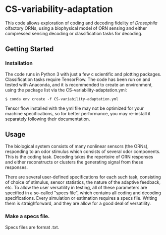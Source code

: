 # CS-variability-adaptation

This code allows exploration of coding and decoding fidelity of *Drosophila* olfactory ORNs, using a biophysical model of ORN sensing and either compressed sensing decoding or classification tasks for decoding. 

## Getting Started

### Installation

The code runs in Python 3 with just a few c scientific and plotting packages. Classification tasks require TensorFlow. The code has been run on and tested with Anaconda, and it is recommended to create an environment, using the package list via the CS-variability-adaptation.yml:​	

```
$ conda env create -f CS-variability-adaptation.yml
```

Tensor flow installed with the yml file may not be optimized for your machine specifications, so for better performance, you may re-install it separately following their documentation.

## Usage

The biological system consists of many nonlinear sensors (the ORNs), responding to an odor stimulus which consists of several odor components. This is the coding task. Decoding takes the repertoire of ORN responses and either reconstructs or clusters the generating signal from these responses. 

There are several user-defined specifications for each such task, consisting of choice of stimulus, sensor statistics, the nature of the adaptive feedback, etc. To allow the user versatility in testing, all of these parameters are specified in a so-called "specs file", which contains all coding and decoding specifications. Every simulation or estimation requires a specs file. Writing them is straighforward, and they are allow for a good deal of versatility.

### Make a specs file. 

Specs files are format .txt. 
